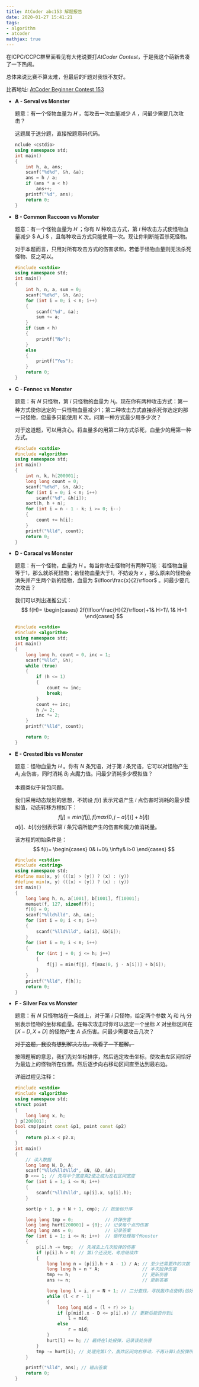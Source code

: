 ```yaml
---
title: AtCoder abc153 解题报告
date: 2020-01-27 15:41:21
tags:
- algorithm
- atcoder
mathjax: true
---
```


在ICPC/CCPC群里面看见有大佬说要打*AtCoder Contest*，于是我这个萌新去凑了一下热闹。

总体来说比赛不算太难，但最后的F题对我很不友好。

比赛地址: [AtCoder Beginner Contest 153](https://atcoder.jp/contests/abc153)

<!--more-->

- **A - Serval vs Monster**

  题意：有一个怪物血量为 $H$ ，每攻击一次血量减少 $A$ ，问最少需要几次攻击？
  
  这题属于送分题，直接按题意码代码。
  
  ```c++
  nclude <cstdio>
  using namespace std;
  int main()
  {
      int h, a, ans;
      scanf("%d%d", &h, &a);
      ans = h / a;
      if (ans * a < h)
          ans++;
      printf("%d", ans);
      return 0;
  }
  ```

- **B - Common Raccoon vs Monster**

  题意：有一个怪物血量为 $H$ ；你有 $N$ 种攻击方式，第 $i$ 种攻击方式使怪物血量减少 $ A_i $ ，且每种攻击方式只能使用一次。现让你判断能否杀死怪物。

  对于本题而言，只用对所有攻击方式的伤害求和，若低于怪物血量则无法杀死怪物、反之可以。

  ```c++
  #include <cstdio>
  using namespace std;
  int main()
  {
      int h, n, a, sum = 0;
      scanf("%d%d", &h, &n);
      for (int i = 0; i < n; i++)
      {
          scanf("%d", &a);
          sum += a;
      }
      if (sum < h)
      {
          printf("No");
      }
      else
      {
          printf("Yes");
      }
      return 0;
  }
  ```

- **C - Fennec vs Monster**

  题意：有 $N$ 只怪物，第 $i$ 只怪物的血量为 $H_i$。现在你有两种攻击方式：第一种方式使你选定的一只怪物血量减少1；第二种攻击方式直接杀死你选定的那一只怪物，但最多只能使用 $K$ 次。问第一种方式最少用多少次？

  对于这道题，可以用贪心。将血量多的用第二种方式杀死，血量少的用第一种方式。

  ```c++
  #include <cstdio>
  #include <algorithm>
  using namespace std;
  int main()
  {
      int n, k, h[200001];
      long long count = 0;
      scanf("%d%d", &n, &k);
      for (int i = 0; i < n; i++)
          scanf("%d", &h[i]);
      sort(h, h + n);
      for (int i = n - 1 - k; i >= 0; i--)
      {
          count += h[i];
      }
      printf("%lld", count);
      return 0;
  }
  ```

- **D - Caracal vs Monster**

  题意：有一个怪物，血量为 $H$ 。每当你攻击怪物时有两种可能：若怪物血量等于1，那么就杀死怪物；若怪物血量大于1，不妨设为 $x$ ，那么原来的怪物会消失并产生两个新的怪物，血量为 $\lfloor\frac{x}{2}\rfloor$ 。问最少要几次攻击？

  我们可以列出递推公式：
  $$
  f(H)=
  \begin{cases}
  2f(\lfloor\frac{H}{2}\rfloor)+1& H>1\\
  1& H=1
  \end{cases}
  $$

  ```c++
  #include <cstdio>
  #include <algorithm>
  using namespace std;
  int main()
  {
      long long h, count = 0, inc = 1;
      scanf("%lld", &h);
      while (true)
      {
          if (h <= 1)
          {
              count += inc;
              break;
          }
          count += inc;
          h /= 2;
          inc *= 2;
      }
      printf("%lld", count);
  
      return 0;
  }
  ```

- **E - Crested Ibis vs Monster**

  题意：怪物血量为 $H$ 。你有 $N$ 条咒语，对于第 $i$ 条咒语，它可以对怪物产生 $A_i$ 点伤害，同时消耗 $B_i$ 点魔力值。问最少消耗多少模拟值？

  本题类似于背包问题。

  我们采用动态规划的思想，不妨设 $f[i]$ 表示咒语产生 $i$ 点伤害时消耗的最少模拟值，动态转移方程如下：
  $$
  f[j] = min(f[j], f[max(0, j - a[i])] + b[i])
  $$
  $a[i]$、$b[i]$分别表示第 $i$ 条咒语所能产生的伤害和魔力值消耗量。

  该方程的初始条件是：
  $$
  f(i)=
  \begin{cases}
  0& i=0\\
  \infty& i>0
  \end{cases}
  $$
  

  ```c++
  #include <cstdio>
  #include <cstring>
  using namespace std;
  #define max(x, y) (((x) > (y)) ? (x) : (y))
  #define min(x, y) (((x) < (y)) ? (x) : (y))
  int main()
  {
      long long h, n, a[1001], b[1001], f[10001];
      memset(f, 127, sizeof(f));
      f[0] = 0;
      scanf("%lld%lld", &h, &n);
      for (int i = 0; i < n; i++)
      {
          scanf("%lld%lld", &a[i], &b[i]);
      }
      for (int i = 0; i < n; i++)
      {
          for (int j = 0; j <= h; j++)
          {
              f[j] = min(f[j], f[max(0, j - a[i])] + b[i]);
          }
      }
      printf("%lld", f[h]);
      return 0;
  }
  ```

- **F - Silver Fox vs Monster**

  题意：有 $N$ 只怪物站在一条线上，对于第 $i$ 只怪物，给定两个参数 $X_i$ 和 $H_i$ 分别表示怪物的坐标和血量。在每次攻击时你可以选定一个坐标 $X$ 对坐标区间在 $[X-D,X+D]$ 的怪物产生 $A$ 点伤害。问最少需要攻击几次？

  ~~对于这题，我没有想到解决方法，故看了一下题解。~~

  按照题解的意思，我们先对坐标排序，然后选定攻击坐标，使攻击左区间恰好为最边上的怪物所在位置。然后逐步向右移动区间直至达到最右边。

  详细过程见注释：

  ```c++
  #include <cstdio>
  #include <algorithm>
  using namespace std;
  struct point
  {
      long long x, h;
  } p[200001];
  bool cmp(point const &p1, point const &p2)
  {
      return p1.x < p2.x;
  }
  int main()
  {
      // 读入数据
      long long N, D, A;
      scanf("%lld%lld%lld", &N, &D, &A);
      D <<= 1; // 先将半个宽度乘2使之成为左右区间宽度
      for (int i = 1; i <= N; i++)
      {
          scanf("%lld%lld", &p[i].x, &p[i].h);
      }
  
      sort(p + 1, p + N + 1, cmp); // 按坐标升序
  
      long long tmp = 0;            // 炸弹伤害
      long long hurt[200001] = {0}; // 记录每个点的伤害
      long long ans = 0;            // 记录答案
      for (int i = 1; i <= N; i++)  // 循环处理每个Monster
      {
          p[i].h -= tmp;  // 先减去上几次投弹的伤害
          if (p[i].h > 0) // 第i个还没死，考虑继续炸
          {
              long long n = (p[i].h + A - 1) / A; // 至少还需要炸的次数
              long long h = n * A;                // 本次投弹伤害
              tmp += h;                           // 更新伤害
              ans += n;                           // 更新答案
  
              long long l = i, r = N + 1; // 二分查找，寻找轰炸点使得i恰好在爆炸范围的左端
              while (l < r - 1)
              {
                  long long mid = (l + r) >> 1;
                  if (p[mid].x - D <= p[i].x) // 更新后能否炸到i
                      l = mid;
                  else
                      r = mid;
              }
              hurt[l] += h; // 最终在l处投弹，记录该处伤害
          }
          tmp -= hurt[i]; // 处理完第i个，轰炸区间向右移动，不再计算i点投弹所产生的伤害
      }
  
      printf("%lld", ans); // 输出答案
      return 0;
  }
  ```

  

